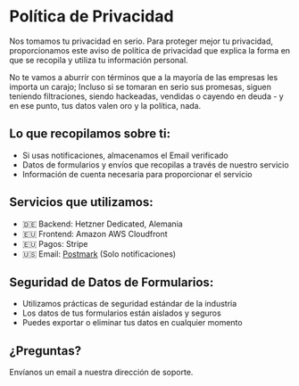 # Política de Privacidad

Nos tomamos tu privacidad en serio. Para proteger mejor tu privacidad, proporcionamos este aviso de política de privacidad que explica la forma en que se recopila y utiliza tu información personal.

No te vamos a aburrir con términos que a la mayoría de las empresas les importa un carajo; Incluso si se tomaran en serio sus promesas, siguen teniendo filtraciones, siendo hackeadas, vendidas o cayendo en deuda - y en ese punto, tus datos valen oro y la política, nada.

## Lo que recopilamos sobre ti:

- Si usas notificaciones, almacenamos el Email verificado
- Datos de formularios y envíos que recopilas a través de nuestro servicio
- Información de cuenta necesaria para proporcionar el servicio

## Servicios que utilizamos:

- 🇩🇪 Backend: Hetzner Dedicated, Alemania
- 🇪🇺 Frontend: Amazon AWS Cloudfront
- 🇪🇺 Pagos: Stripe
- 🇺🇸 Email: [Postmark](https://postmarkapp.com/eu-privacy) (Solo notificaciones)

## Seguridad de Datos de Formularios:

- Utilizamos prácticas de seguridad estándar de la industria
- Los datos de tus formularios están aislados y seguros
- Puedes exportar o eliminar tus datos en cualquier momento

## ¿Preguntas?

Envíanos un email a nuestra dirección de soporte.